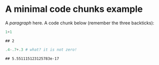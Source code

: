 # A minimal code chunks example

A _paragraph_ here. A code chunk below (remember the three backticks):

```python
1+1
```

```
## 2
```

```python
.4-.7+.3 # what? it is not zero!
```

```
## 5.551115123125783e-17
```
